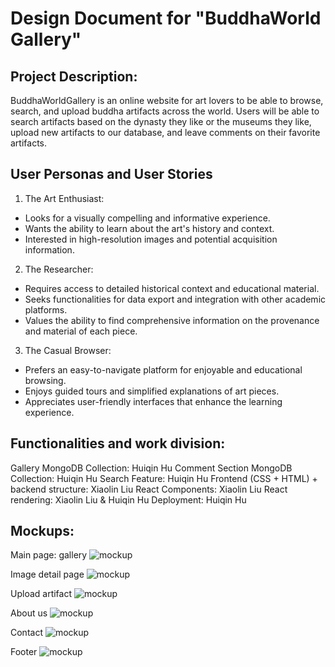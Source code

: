 # Design Document for "BuddhaWorld Gallery"

## Project Description:

BuddhaWorldGallery is an online website for art lovers to be able to browse, search, and upload buddha artifacts across the world. Users will be able to search artifacts based on the dynasty they like or the museums they like, upload new artifacts to our database, and leave comments on their favorite artifacts.

## User Personas and User Stories

1. The Art Enthusiast:

- Looks for a visually compelling and informative experience.
- Wants the ability to learn about the art's history and context.
- Interested in high-resolution images and potential acquisition information.

2. The Researcher:

- Requires access to detailed historical context and educational material.
- Seeks functionalities for data export and integration with other academic platforms.
- Values the ability to find comprehensive information on the provenance and material of each piece.

3. The Casual Browser:

- Prefers an easy-to-navigate platform for enjoyable and educational browsing.
- Enjoys guided tours and simplified explanations of art pieces.
- Appreciates user-friendly interfaces that enhance the learning experience.

## Functionalities and work division:

Gallery MongoDB Collection: Huiqin Hu
Comment Section MongoDB Collection: Huiqin Hu
Search Feature: Huiqin Hu
Frontend (CSS + HTML) + backend structure: Xiaolin Liu
React Components: Xiaolin Liu
React rendering: Xiaolin Liu & Huiqin Hu
Deployment: Huiqin Hu

## Mockups:

Main page: gallery
![mockup](./mockup/gallery.png)

Image detail page
![mockup](./mockup/detailPg.png)

Upload artifact
![mockup](./mockup/upload.png)

About us
![mockup](./mockup/aboutUs.png)

Contact
![mockup](./mockup/contact.png)

Footer
![mockup](./mockup/footer.png)
